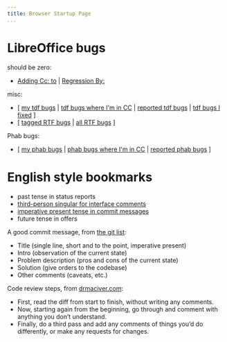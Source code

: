 ```yaml
---
title: Browser Startup Page
...
```


# LibreOffice bugs

should be zero:

- [Adding Cc: to](https://bugs.documentfoundation.org/buglist.cgi?keywords=regression%2C%20&keywords_type=allwords&longdesc=Adding%20Cc%3A%20to%20Miklos%20Vajna&longdesc_type=substring&query_format=advanced&resolution=---)
  | [Regression By:](https://bugs.documentfoundation.org/buglist.cgi?f1=cf_regressionby&o1=equals&query_format=advanced&resolution=---&v1=Miklos%20Vajna)

misc:

- [
  [my tdf bugs](https://bugs.documentfoundation.org/buglist.cgi?query_format=advanced&emailtype2=substring&resolution=---&email2=vmiklos%40collabora.com&emailassigned_to2=1&order=bug_id) |
  [tdf bugs where I'm in CC](https://bugs.documentfoundation.org/buglist.cgi?emailcc2=1&query_format=advanced&emailtype2=substring&resolution=---&email2=vmiklos%40collabora.com) |
  [reported tdf bugs](https://bugs.documentfoundation.org/buglist.cgi?emailreporter2=1&query_format=advanced&emailtype2=substring&resolution=---&email2=vmiklos%40collabora.com) |
  [tdf bugs I fixed](https://bugs.documentfoundation.org/buglist.cgi?f1=assigned_to&o1=equals&resolution=FIXED&query_format=advanced&v1=vmiklos%40collabora.com&product=LibreOffice)
  ]
- [
  [tagged RTF bugs](https://bugs.documentfoundation.org/buglist.cgi?keywords=filter%3Artf&query_format=advanced&resolution=---) |
  [all RTF bugs](https://bugs.documentfoundation.org/buglist.cgi?short_desc=RTF&query_format=advanced&resolution=---&short_desc_type=allwordssubstr&product=LibreOffice)
  ]

Phab bugs:

- [
  [my phab bugs](https://phabricator.collabora.com/maniphest/query/YyncZ248uXkR/#R) |
  [phab bugs where I'm in CC](https://phabricator.collabora.com/search/query/oflUoqPHdta0/#R) |
  [reported phab bugs](https://phabricator.collabora.com/search/query/H.Q.Ls2nxEAI/#R)
  ]

# English style bookmarks
  
- past tense in status reports
- [third-person singular for interface comments](https://reviews.llvm.org/D34913)
- [imperative present tense in commit messages](https://git-scm.com/book/en/v2/Distributed-Git-Contributing-to-a-Project)
- future tense in offers

A good commit message, from [the git list](https://public-inbox.org/git/xmqqmtgm9c01.fsf@gitster.g/):

- Title (single line, short and to the point, imperative present)
- Intro (observation of the current state)
- Problem description (pros and cons of the current state)
- Solution (give orders to the codebase)
- Other comments (caveats, etc.)

Code review steps, from [drmaciver.com](https://consulting.drmaciver.com/code-review-quick-fixes/):

- First, read the diff from start to finish, without writing any comments.
- Now, starting again from the beginning, go through and comment with anything
  you don’t understand.
- Finally, do a third pass and add any comments of things you’d do
  differently, or make any requests for changes.

